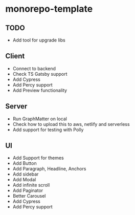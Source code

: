 # monorepo-template

## TODO

- Add tool for upgrade libs

## Client

- Connect to backend
- Check TS Gatsby support
- Add Cypress
- Add Percy support
- Add Preview functionality

## Server

- Run GraphMatter on local
- Check how to upload this to aws, netlify and serverless
- Add support for testing with Polly

## UI

- Add Support for themes
- Add Button
- Add Paragraph, Headline, Anchors
- Add sidebar
- Add Modal
- Add infinite scroll
- Add Paginator
- Better Carousel
- Add Cypress
- Add Percy support
